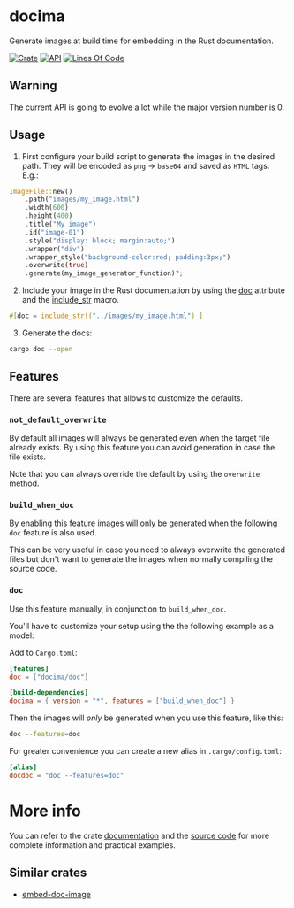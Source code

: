 # docima

Generate images at build time for embedding in the Rust documentation.

[![Crate](https://img.shields.io/crates/v/docima.svg)](https://crates.io/crates/docima)
[![API](https://docs.rs/docima/badge.svg)](https://docs.rs/docima/)
[![Lines Of Code](https://tokei.rs/b1/github/andamira/docima?category=code)](https://github.com/andamira/docima)

## Warning

The current API is going to evolve a lot while the major version number is 0.

## Usage

1. First configure your build script to generate the images in the desired path.
   They will be encoded as `png` → `base64` and saved as `HTML` tags. E.g.:

```rust
ImageFile::new()
    .path("images/my_image.html")
    .width(600)
    .height(400)
    .title("My image")
    .id("image-01")
    .style("display: block; margin:auto;")
    .wrapper("div")
    .wrapper_style("background-color:red; padding:3px;")
    .overwrite(true)
    .generate(my_image_generator_function)?;
```

2. Include your image in the Rust documentation by using the [doc][0] attribute
   and the [include_str][1] macro.

```rust
#[doc = include_str!("../images/my_image.html") ]
```
[0]:https://doc.rust-lang.org/rustdoc/the-doc-attribute.html
[1]:https://doc.rust-lang.org/std/macro.include_str.html

3. Generate the docs:

```sh
cargo doc --open
```

## Features

There are several features that allows to customize the defaults.

### `not_default_overwrite`

By default all images will always be generated even when the target file already
exists. By using this feature you can avoid generation in case the file exists.

Note that you can always override the default by using the `overwrite` method.

### `build_when_doc`

By enabling this feature images will only be generated when the following `doc`
feature is also used.

This can be very useful in case you need to always overwrite the generated files
but don't want to generate the images when normally compiling the source code.

### `doc`

Use this feature manually, in conjunction to `build_when_doc`.

You'll have to customize your setup using the the following example as a model:

Add to `Cargo.toml`:
```toml
[features]
doc = ["docima/doc"]

[build-dependencies]
docima = { version = "*", features = ["build_when_doc"] }
```

Then the images will *only* be generated when you use this feature, like this:
```sh
doc --features=doc
```

For greater convenience you can create a new alias in `.cargo/config.toml`:
```toml
[alias]
docdoc = "doc --features=doc"
```

# More info

You can refer to the crate [documentation][2] and the [source code][3] for more
complete information and practical examples.

[2]:https://docs.rs/docima/
[3]:https://github.com/andamira/docima/blob/main/build.rs

## Similar crates

- [embed-doc-image](https://crates.io/crates/embed-doc-image)

